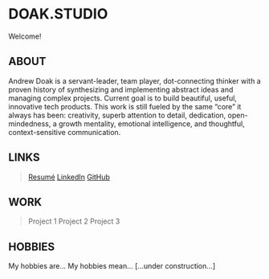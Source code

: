 # DOAK.STUDIO

Welcome!

## ABOUT

Andrew Doak is a servant-leader, team player, dot-connecting thinker with a proven history of synthesizing and implementing abstract ideas and managing complex projects. Current goal is to build beautiful, useful, innovative tech products. This work is still fueled by the same “core” it always has been: creativity, superb attention to detail, dedication, open-mindedness, a growth mentality, emotional intelligence, and thoughtful, context-sensitive communication.

## LINKS

>[Resumé](https://github.com/andrewdoak/doak.studio/blob/main/andrew-doak_resume.pdf)
>[LinkedIn](http://www.linkedin.com/in/theandrewdoak)
>[GitHub](https://github.com/andrewdoak/)

## WORK

>Project 1
>Project 2
>Project 3

## HOBBIES

My hobbies are...
My hobbies mean...
[...under construction...]
